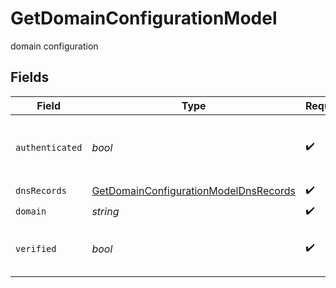 # GetDomainConfigurationModel

domain configuration


## Fields

| Field                                                                                                 | Type                                                                                                  | Required                                                                                              | Description                                                                                           | Example                                                                                               |
| ----------------------------------------------------------------------------------------------------- | ----------------------------------------------------------------------------------------------------- | ----------------------------------------------------------------------------------------------------- | ----------------------------------------------------------------------------------------------------- | ----------------------------------------------------------------------------------------------------- |
| `authenticated`                                                                                       | *bool*                                                                                                | :heavy_check_mark:                                                                                    | Status of domain authentication (true=authenticated, false=non authenticated)                         | false                                                                                                 |
| `dnsRecords`                                                                                          | [GetDomainConfigurationModelDnsRecords](../../models/shared/GetDomainConfigurationModelDnsRecords.md) | :heavy_check_mark:                                                                                    | N/A                                                                                                   |                                                                                                       |
| `domain`                                                                                              | *string*                                                                                              | :heavy_check_mark:                                                                                    | Domain                                                                                                | myexample.com                                                                                         |
| `verified`                                                                                            | *bool*                                                                                                | :heavy_check_mark:                                                                                    | Status of domain verification (true=verified, false=non verified)                                     | true                                                                                                  |